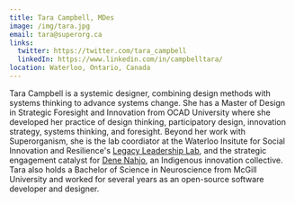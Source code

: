 ```yaml
---
title: Tara Campbell, MDes
image: /img/tara.jpg
email: tara@superorg.ca
links:
  twitter: https://twitter.com/tara_campbell
  linkedIn: https://www.linkedin.com/in/campbelltara/
location: Waterloo, Ontario, Canada
---
```


Tara Campbell is a systemic designer, combining design methods with systems thinking to advance systems change. She has a Master of Design in Strategic Foresight and Innovation from OCAD University where she developed her practice of design thinking, participatory design, innovation strategy, systems thinking, and foresight. Beyond her work with Superorganism, she is the lab coordiator at the Waterloo Insitute for Social Innovation and Resilience's [Legacy Leadership Lab](https://uwaterloo.ca/legacy-leadership-lab/), and the strategic engagement catalyst for [Dene Nahjo](https://www.denenahjo.com/), an Indigenous innovation collective. Tara also holds a Bachelor of Science in Neuroscience from McGill University and worked for several years as an open-source software developer and designer.